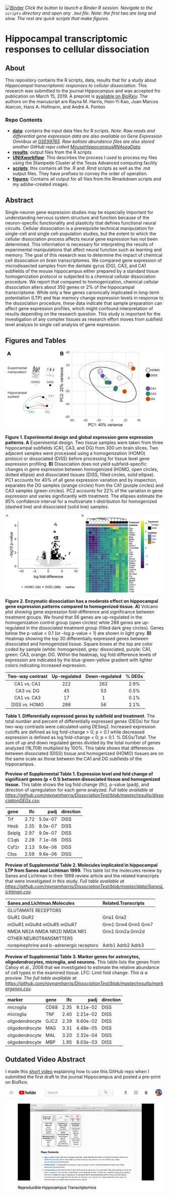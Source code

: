 [![Binder](http://mybinder.org/badge.svg)](http://beta.mybinder.org/v2/gh/raynamharris/DissociationTest/master?urlpath=rstudio)
*Click the button to launch a Binder R session. Navigate to the
`scripts` directory and open any `.Rmd` file. Note: the first two are
long and slow. The rest are quick scripts that make figures.*

Hippocampal transcriptomic responses to cellular dissociation
=============================================================

About
-----

This repository contains the R scripts, data, results that for a study
about *Hippocampal transcriptomic responses to cellular dissociation*.
This research was submitted to the journal *Hippocampus* and was
accepted fro publication on March 15, 2019. A preprint is [available on
BioRxiv](https://www.biorxiv.org/content/early/2019/01/21/153585). The
authors on the manuscript are Rayna M. Harris, Hsin-Yi Kao, Juan Marcos
Alarcon, Hans A. Hofmann, and André A. Fenton

### Repo Contents

-   [**data**](./data/): contains the input data files for R scripts.
    *Note: Raw reads and differential gene expression data are also
    available on Gene Expression Omnibus at
    [GSE99765](https://www.ncbi.nlm.nih.gov/geo/query/acc.cgi?acc=GSE99765).
    Raw kallisto abundance files are also stored another GitHub repo
    called
    [MouseHippocampusRNAseqData](https://github.com/raynamharris/MouseHippocampusRNAseqData).*
-   [**results**](./results): output files from the R scripts
-   [**UNIXworkflow**](./UNIXworkflow/): This descirbes the process I
    used to process my files using the Stampede Cluster at the Texas
    Advanced computing facility
-   [**scripts**](./scripts/): this contains all the .R and .Rmd scripts
    as well as the .md output files. They have prefixes to convey the
    order of operation.
-   [**figures**](./figures/): Contains all output for all files from
    the Rmarkdown scripts and my adobe-created images.

Abstract
--------

Single-neuron gene expression studies may be especially important for
understanding nervous system structure and function because of the
neuron-specific functionality and plasticity that defines functional
neural circuits. Cellular dissociation is a prerequisite technical
manipulation for single-cell and single cell-population studies, but the
extent to which the cellular dissociation process affects neural gene
expression has not been determined. This information is necessary for
interpreting the results of experimental manipulations that affect
neural function such as learning and memory. The goal of this research
was to determine the impact of chemical cell dissociation on brain
transcriptomes. We compared gene expression of microdissected samples
from the dentate gyrus (DG), CA3, and CA1 subfields of the mouse
hippocampus either prepared by a standard tissue homogenization protocol
or subjected to a chemical cellular dissociation procedure. We report
that compared to homogenization, chemical cellular dissociation alters
about 350 genes or 2% of the hippocampal transcriptome. While only a few
genes canonically implicated in long-term potentiation (LTP) and fear
memory change expression levels in response to the dissociation
procedure, these data indicate that sample preparation can affect gene
expression profiles, which might confound interpretation of results
depending on the research question. This study is important for the
investigation of any complex tissues as research effort moves from
subfield level analysis to single cell analysis of gene expression.

Figures and Tables
------------------

![](./figures/figure1.png)

**Figure 1. Experimental design and global expression gene expression
patterns. A** Experimental design. Two tissue samples were taken from
three hippocampal subfields (CA1, CA3, and DG) from 300 um brain slices.
Two adjacent samples were processed using a homogenization (HOMO)
protocol or dissociated (DISS) before processing for tissue level gene
expression profiling. **B)** Dissociation does not yield
subfield-specific changes in gene expression between homogenized (HOMO,
open circles, dotted ellipse) and dissociated tissues (DISS, filled
circles, solid ellipse). PC1 accounts for 40% of all gene expression
variation and by inspection, separates the DG samples (orange circles)
from the CA1 (purple circles) and CA3 samples (green circles). PC2
accounts for 22% of the variation in gene expression and varies
significantly with treatment. The ellipses estimate the 95% confidence
interval for a multivariate t-distribution for homogenized (dashed line)
and dissociated (solid line) samples.

![](./figures/figure2.png)

**Figure 2. Enzymatic dissociation has a moderate effect on hippocampal
gene expression patterns compared to homogenized tissue. A)** Volcano
plot showing gene expression fold-difference and significance between
treatment groups. We found that 56 genes are up-regulated in the
homogenization control group (open circles) while 288 genes are
up-regulated in the dissociated treatment group (filled dark grey
circles). Genes below the p-value &lt; 0.1 (or –log p-value &lt; 1) are
shown in light grey. **B)** Heatmap showing the top 30 differentially
expressed genes between dissociated and homogenized tissue. Square boxes
at the top are color coded by sample (white: homogenized, grey:
dissociated, purple: CA1, green: CA3, orange: DG. Within the heatmap,
log fold difference levels of expression are indicated by the
blue-green-yellow gradient with lighter colors indicating increased
expression.

<table>
<thead>
<tr class="header">
<th style="text-align: center;">Two-way contrast</th>
<th style="text-align: center;">Up-regulated</th>
<th style="text-align: center;">Down-regulated</th>
<th style="text-align: center;">% DEGs</th>
</tr>
</thead>
<tbody>
<tr class="odd">
<td style="text-align: center;">CA1 vs. CA1</td>
<td style="text-align: center;">222</td>
<td style="text-align: center;">262</td>
<td style="text-align: center;">2.9%</td>
</tr>
<tr class="even">
<td style="text-align: center;">CA3 vs. DG</td>
<td style="text-align: center;">45</td>
<td style="text-align: center;">53</td>
<td style="text-align: center;">0.5%</td>
</tr>
<tr class="odd">
<td style="text-align: center;">CA1 vs. CA3</td>
<td style="text-align: center;">17</td>
<td style="text-align: center;">1</td>
<td style="text-align: center;">0.1%</td>
</tr>
<tr class="even">
<td style="text-align: center;">DISS vs. HOMO</td>
<td style="text-align: center;">288</td>
<td style="text-align: center;">56</td>
<td style="text-align: center;">2.1%</td>
</tr>
</tbody>
</table>

**Table 1. Differentially expressed genes by subfield and treatment.**
The total number and percent of differentially expressed genes (DEGs)
for four two-way contrasts were calculated using DESeq2. Increased
expression cutoffs are defined as log fold-change &gt; 0; p &lt; 0.1
while decreased expression is defined as log fold-change &lt; 0; p &lt;
0.1. % DEGs/Total: The sum of up and down regulated genes divided by the
total number of genes analyzed (16,709) multiplied by 100%. This table
shows that differences between dissociated (DISS) tissue and homogenized
(HOMO) tissues are on the same scale as those between the CA1 and DG
subfields of the hippocampus.

**Preview of Supplemental Table 1. Expression level and fold change of
significant genes (p &lt; 0.1) between dissociated tissue and
homogenized tissue.** This table shows the log fold change (lfc),
p-value (padj), and direction of upregulation for each gene analyzed.
*Full table available at
<a href="https://github.com/raynamharris/DissociationTest/blob/master/results/dissociationDEGs.csv" class="uri">https://github.com/raynamharris/DissociationTest/blob/master/results/dissociationDEGs.csv</a>.*

<table>
<thead>
<tr>
<th style="text-align:left;">
gene
</th>
<th style="text-align:right;">
lfc
</th>
<th style="text-align:right;">
padj
</th>
<th style="text-align:left;">
direction
</th>
</tr>
</thead>
<tbody>
<tr>
<td style="text-align:left;">
Trf
</td>
<td style="text-align:right;">
2.72
</td>
<td style="text-align:right;">
5.0e-07
</td>
<td style="text-align:left;">
DISS
</td>
</tr>
<tr>
<td style="text-align:left;">
Hexb
</td>
<td style="text-align:right;">
2.35
</td>
<td style="text-align:right;">
8.0e-07
</td>
<td style="text-align:left;">
DISS
</td>
</tr>
<tr>
<td style="text-align:left;">
Selplg
</td>
<td style="text-align:right;">
2.97
</td>
<td style="text-align:right;">
9.0e-07
</td>
<td style="text-align:left;">
DISS
</td>
</tr>
<tr>
<td style="text-align:left;">
C1qb
</td>
<td style="text-align:right;">
2.28
</td>
<td style="text-align:right;">
7.1e-06
</td>
<td style="text-align:left;">
DISS
</td>
</tr>
<tr>
<td style="text-align:left;">
Csf1r
</td>
<td style="text-align:right;">
2.13
</td>
<td style="text-align:right;">
9.6e-06
</td>
<td style="text-align:left;">
DISS
</td>
</tr>
<tr>
<td style="text-align:left;">
Ctss
</td>
<td style="text-align:right;">
2.59
</td>
<td style="text-align:right;">
9.6e-06
</td>
<td style="text-align:left;">
DISS
</td>
</tr>
</tbody>
</table>

**Preview of Supplemental Table 2. Molecules implicated in hippocampal
LTP from Sanes and Lichtman 1999.** This table list the molecules review
by Sanes and Lichtman in their 1999 review article and the related
transcripts that were investigated in this study. *Full table available
at
<a href="https://github.com/raynamharris/DissociationTest/blob/master/data/SanesLichtman.csv" class="uri">https://github.com/raynamharris/DissociationTest/blob/master/data/SanesLichtman.csv</a>.*

<table>
<thead>
<tr>
<th style="text-align:left;">
Sanes.and.Lichtman.Molecules
</th>
<th style="text-align:left;">
Related.Transcripts
</th>
</tr>
</thead>
<tbody>
<tr>
<td style="text-align:left;">
GLUTAMATE RECEPTORS
</td>
<td style="text-align:left;">
</td>
</tr>
<tr>
<td style="text-align:left;">
GluR1 GluR2
</td>
<td style="text-align:left;">
Gria1 Gria2
</td>
</tr>
<tr>
<td style="text-align:left;">
mGluR1 mGluR4 mGluR5 mGluR7
</td>
<td style="text-align:left;">
Grm1 Grm4 Grm5 Grm7
</td>
</tr>
<tr>
<td style="text-align:left;">
NMDA NR2A NMDA NR2D NMDA NR1
</td>
<td style="text-align:left;">
Grin1 Grin2a Grin2d
</td>
</tr>
<tr>
<td style="text-align:left;">
OTHER NEUROTRANSMITTERS
</td>
<td style="text-align:left;">
</td>
</tr>
<tr>
<td style="text-align:left;">
norepinephrine and b-adrenergic receptors
</td>
<td style="text-align:left;">
Adrb1 Adrb2 Adrb3
</td>
</tr>
</tbody>
</table>

**Preview of Supplemental Table 3. Marker genes for astrocytes,
oligodendrocytes, microglia, and neurons.** This table lists the genes
from Cahoy et al., 2008 that we investigated to estimate the relative
abundance of cell types in the examined tissue. LFC: Limit fold change.
*This is a preview. The full table available at
<a href="https://github.com/raynamharris/DissociationTest/blob/master/results/markergenes.csv" class="uri">https://github.com/raynamharris/DissociationTest/blob/master/results/markergenes.csv</a>.*

<table>
<thead>
<tr>
<th style="text-align:left;">
marker
</th>
<th style="text-align:left;">
gene
</th>
<th style="text-align:right;">
lfc
</th>
<th style="text-align:right;">
padj
</th>
<th style="text-align:left;">
direction
</th>
</tr>
</thead>
<tbody>
<tr>
<td style="text-align:left;">
microglia
</td>
<td style="text-align:left;">
CD68
</td>
<td style="text-align:right;">
2.35
</td>
<td style="text-align:right;">
9.11e-02
</td>
<td style="text-align:left;">
DISS
</td>
</tr>
<tr>
<td style="text-align:left;">
microglia
</td>
<td style="text-align:left;">
TNF
</td>
<td style="text-align:right;">
2.40
</td>
<td style="text-align:right;">
2.21e-02
</td>
<td style="text-align:left;">
DISS
</td>
</tr>
<tr>
<td style="text-align:left;">
oligodendrocyte
</td>
<td style="text-align:left;">
GJC2
</td>
<td style="text-align:right;">
2.39
</td>
<td style="text-align:right;">
9.60e-02
</td>
<td style="text-align:left;">
DISS
</td>
</tr>
<tr>
<td style="text-align:left;">
oligodendrocyte
</td>
<td style="text-align:left;">
MAG
</td>
<td style="text-align:right;">
3.31
</td>
<td style="text-align:right;">
4.48e-05
</td>
<td style="text-align:left;">
DISS
</td>
</tr>
<tr>
<td style="text-align:left;">
oligodendrocyte
</td>
<td style="text-align:left;">
MAL
</td>
<td style="text-align:right;">
3.20
</td>
<td style="text-align:right;">
2.32e-04
</td>
<td style="text-align:left;">
DISS
</td>
</tr>
<tr>
<td style="text-align:left;">
oligodendrocyte
</td>
<td style="text-align:left;">
MBP
</td>
<td style="text-align:right;">
1.95
</td>
<td style="text-align:right;">
8.03e-03
</td>
<td style="text-align:left;">
DISS
</td>
</tr>
</tbody>
</table>

Outdated Video Abstract
-----------------------

I made this [short video](https://www.youtube.com/watch?v=taeAqimxXWo)
explaining how to use this GitHub repo when I submitted the first draft
to the journal Hippocampus and posted a pre-print on BioRxiv.

[![screenshot](./figures/YouTube.png)](https://www.youtube.com/watch?v=taeAqimxXWo)

